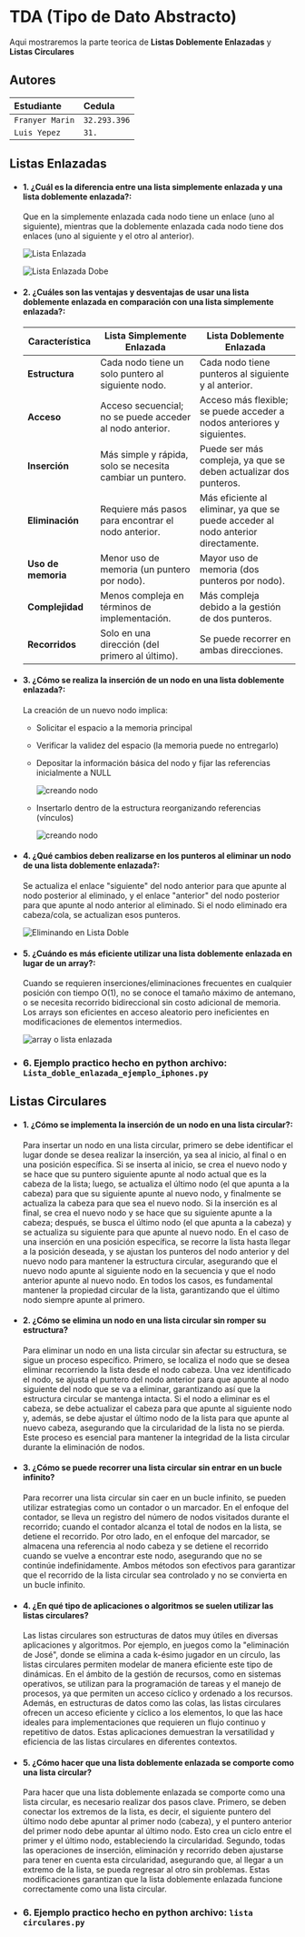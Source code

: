 
# TDA (Tipo de Dato Abstracto)

Aqui mostraremos la parte teorica de **Listas Doblemente Enlazadas** y **Listas Circulares**



## Autores

| Estudiante | Cedula  |
| :-------- | :------- |
| `Franyer Marin` | `32.293.396` | 
| `Luis Yepez` | `31.` | 


## Listas Enlazadas



- #### 1. ¿Cuál es la diferencia entre una lista simplemente enlazada y una lista doblemente enlazada?: 
  Que en la simplemente enlazada cada nodo tiene un enlace (uno al siguiente), mientras que la doblemente enlazada cada nodo tiene dos enlaces (uno al siguiente y el otro al anterior).


  ![Lista Enlazada](https://media2.dev.to/dynamic/image/width=800%2Cheight=%2Cfit=scale-down%2Cgravity=auto%2Cformat=auto/https%3A%2F%2Fdev-to-uploads.s3.amazonaws.com%2Fi%2Frd4zeajh6dqnme4e3uhc.png "Lista Simplemente Enlazada")

  ![Lista Enlazada Dobe](https://media2.dev.to/dynamic/image/width=800%2Cheight=%2Cfit=scale-down%2Cgravity=auto%2Cformat=auto/https%3A%2F%2Fdev-to-uploads.s3.amazonaws.com%2Fi%2Fbzt4m25cfowzraozktyk.png "Lista Doblemente Enlazada")


- #### 2. ¿Cuáles son las ventajas y desventajas de usar una lista doblemente enlazada en comparación con una lista simplemente enlazada?: 

  | **Característica**               | **Lista Simplemente Enlazada**                       | **Lista Doblemente Enlazada**                     |
  |----------------------------------|-----------------------------------------------------|--------------------------------------------------|
  | **Estructura**                   | Cada nodo tiene un solo puntero al siguiente nodo.  | Cada nodo tiene punteros al siguiente y al anterior. |
  | **Acceso**                       | Acceso secuencial; no se puede acceder al nodo anterior. | Acceso más flexible; se puede acceder a nodos anteriores y siguientes. |
  | **Inserción**                    | Más simple y rápida, solo se necesita cambiar un puntero. | Puede ser más compleja, ya que se deben actualizar dos punteros. |
  | **Eliminación**                  | Requiere más pasos para encontrar el nodo anterior. | Más eficiente al eliminar, ya que se puede acceder al nodo anterior directamente. |
  | **Uso de memoria**               | Menor uso de memoria (un puntero por nodo).        | Mayor uso de memoria (dos punteros por nodo).   |
  | **Complejidad**                  | Menos compleja en términos de implementación.      | Más compleja debido a la gestión de dos punteros. |
  | **Recorridos**                   | Solo en una dirección (del primero al último).     | Se puede recorrer en ambas direcciones.         |



- #### 3. ¿Cómo se realiza la inserción de un nodo en una lista doblemente enlazada?: 
  La creación de un nuevo nodo implica:

   - Solicitar el espacio a la memoria principal

    - Verificar la validez del espacio (la memoria puede no entregarlo)

   - Depositar la información básica del nodo y fijar las referencias inicialmente a NULL

        ![creando nodo](https://conclase.net/imagen/c/edd/id_vacia2.gif "Creando nodo")


    - Insertarlo dentro de la estructura reorganizando referencias (vínculos)
    
        ![creando nodo](https://conclase.net/imagen/c/edd/id_continuacion2.gif "Creando nodo")

- #### 4. ¿Qué cambios deben realizarse en los punteros al eliminar un nodo de una lista doblemente enlazada?: 

  Se actualiza el enlace "siguiente" del nodo anterior para que apunte al nodo posterior al eliminado, y el enlace "anterior" del nodo posterior para que apunte al nodo anterior al eliminado. Si el nodo eliminado era cabeza/cola, se actualizan esos punteros. 
 
   ![Eliminando en Lista Doble](https://conclase.net/imagen/c/edd/bd_intermedio2.gif "Eliminacion en Lista Doblemente Enlazada")

- #### 5. ¿Cuándo es más eficiente utilizar una lista doblemente enlazada en lugar de un array?: 
  Cuando se requieren inserciones/eliminaciones frecuentes en cualquier posición con tiempo O(1), no se conoce el tamaño máximo de antemano, o se necesita recorrido bidireccional sin costo adicional de memoria. Los arrays son eficientes en acceso aleatorio pero ineficientes en modificaciones de elementos intermedios. 

   ![array o lista enlazada](https://media2.dev.to/dynamic/image/width=800%2Cheight=%2Cfit=scale-down%2Cgravity=auto%2Cformat=auto/https%3A%2F%2Fdev-to-uploads.s3.amazonaws.com%2Fi%2Fe65b6pku9i7tstechfnz.jpeg "arrat vs list")  

- ### 6. Ejemplo practico hecho en python archivo: `Lista_doble_enlazada_ejemplo_iphones.py`




## Listas Circulares

- #### 1. ¿Cómo se implementa la inserción de un nodo en una lista circular?: 
   Para insertar un nodo en una lista circular, primero se debe identificar el lugar donde se desea realizar la inserción, ya sea al inicio, al final o en una posición específica. Si se inserta al inicio, se crea el nuevo nodo y se hace que su puntero siguiente apunte al nodo actual que es la cabeza de la lista; luego, se actualiza el último nodo (el que apunta a la cabeza) para que su siguiente apunte al nuevo nodo, y finalmente se actualiza la cabeza para que sea el nuevo nodo. Si la inserción es al final, se crea el nuevo nodo y se hace que su siguiente apunte a la cabeza; después, se busca el último nodo (el que apunta a la cabeza) y se actualiza su siguiente para que apunte al nuevo nodo. En el caso de una inserción en una posición específica, se recorre la lista hasta llegar a la posición deseada, y se ajustan los punteros del nodo anterior y del nuevo nodo para mantener la estructura circular, asegurando que el nuevo nodo apunte al siguiente nodo en la secuencia y que el nodo anterior apunte al nuevo nodo. En todos los casos, es fundamental mantener la propiedad circular de la lista, garantizando que el último nodo siempre apunte al primero.


- #### 2. ¿Cómo se elimina un nodo en una lista circular sin romper su estructura?
  Para eliminar un nodo en una lista circular sin afectar su estructura, se sigue un proceso específico. Primero, se localiza el nodo que se desea eliminar recorriendo la lista desde el nodo cabeza. Una vez identificado el nodo, se ajusta el puntero del nodo anterior para que apunte al nodo siguiente del nodo que se va a eliminar, garantizando así que la estructura circular se mantenga intacta. Si el nodo a eliminar es el cabeza, se debe actualizar el cabeza para que apunte al siguiente nodo y, además, se debe ajustar el último nodo de la lista para que apunte al nuevo cabeza, asegurando que la circularidad de la lista no se pierda. Este proceso es esencial para mantener la integridad de la lista circular durante la eliminación de nodos.

- #### 3. ¿Cómo se puede recorrer una lista circular sin entrar en un bucle infinito?
  Para recorrer una lista circular sin caer en un bucle infinito, se pueden utilizar estrategias como un contador o un marcador. En el enfoque del contador, se lleva un registro del número de nodos visitados durante el recorrido; cuando el contador alcanza el total de nodos en la lista, se detiene el recorrido. Por otro lado, en el enfoque del marcador, se almacena una referencia al nodo cabeza y se detiene el recorrido cuando se vuelve a encontrar este nodo, asegurando que no se continúe indefinidamente. Ambos métodos son efectivos para garantizar que el recorrido de la lista circular sea controlado y no se convierta en un bucle infinito.

- #### 4. ¿En qué tipo de aplicaciones o algoritmos se suelen utilizar las listas circulares?
  Las listas circulares son estructuras de datos muy útiles en diversas aplicaciones y algoritmos. Por ejemplo, en juegos como la "eliminación de José", donde se elimina a cada k-ésimo jugador en un círculo, las listas circulares permiten modelar de manera eficiente este tipo de dinámicas. En el ámbito de la gestión de recursos, como en sistemas operativos, se utilizan para la programación de tareas y el manejo de procesos, ya que permiten un acceso cíclico y ordenado a los recursos. Además, en estructuras de datos como las colas, las listas circulares ofrecen un acceso eficiente y cíclico a los elementos, lo que las hace ideales para implementaciones que requieren un flujo continuo y repetitivo de datos. Estas aplicaciones demuestran la versatilidad y eficiencia de las listas circulares en diferentes contextos.

- #### 5. ¿Cómo hacer que una lista doblemente enlazada se comporte como una lista circular?
  Para hacer que una lista doblemente enlazada se comporte como una lista circular, es necesario realizar dos pasos clave. Primero, se deben conectar los extremos de la lista, es decir, el siguiente puntero del último nodo debe apuntar al primer nodo (cabeza), y el puntero anterior del primer nodo debe apuntar al último nodo. Esto crea un ciclo entre el primer y el último nodo, estableciendo la circularidad. Segundo, todas las operaciones de inserción, eliminación y recorrido deben ajustarse para tener en cuenta esta circularidad, asegurando que, al llegar a un extremo de la lista, se pueda regresar al otro sin problemas. Estas modificaciones garantizan que la lista doblemente enlazada funcione correctamente como una lista circular.

- ### 6. Ejemplo practico hecho en python archivo: `lista circulares.py`
